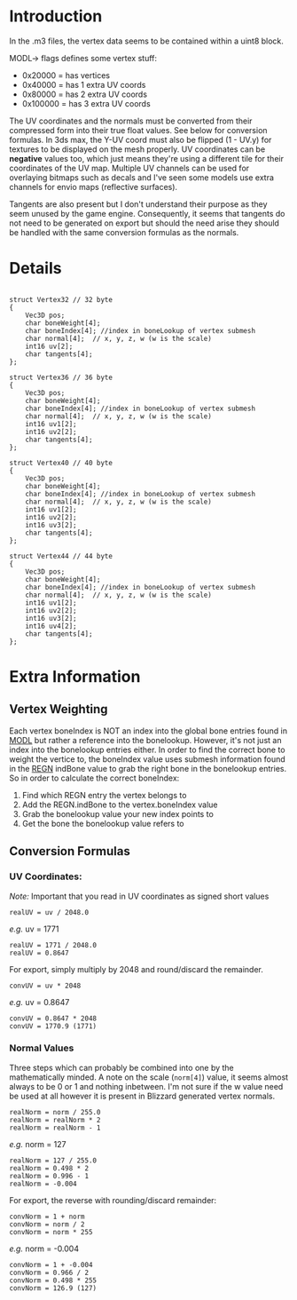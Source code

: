 # Introduction #

In the .m3 files, the vertex data seems to be contained within a uint8 block.

MODL-> flags defines some vertex stuff:
  * 0x20000 = has vertices
  * 0x40000 = has 1 extra UV coords
  * 0x80000 = has 2 extra UV coords
  * 0x100000 = has 3 extra UV coords

The UV coordinates and the normals must be converted from their compressed form into their true float values. See below for conversion formulas. In 3ds max, the Y-UV coord must also be flipped (1 - UV.y) for textures to be displayed on the mesh properly. UV coordinates can be **negative** values too, which just means they're using a different tile for their coordinates of the UV map. Multiple UV channels can be used for overlaying bitmaps such as decals and I've seen some models use extra channels for envio maps (reflective surfaces).

Tangents are also present but I don't understand their purpose as they seem unused by the game engine. Consequently, it seems that tangents do not need to be generated on export but should the need arise they should be handled with the same conversion formulas as the normals.

# Details #

```

struct Vertex32 // 32 byte
{
    Vec3D pos;
    char boneWeight[4];
    char boneIndex[4]; //index in boneLookup of vertex submesh
    char normal[4];  // x, y, z, w (w is the scale)
    int16 uv[2];
    char tangents[4];
};

struct Vertex36 // 36 byte
{
    Vec3D pos;
    char boneWeight[4];
    char boneIndex[4]; //index in boneLookup of vertex submesh
    char normal[4];  // x, y, z, w (w is the scale)
    int16 uv1[2];
    int16 uv2[2];
    char tangents[4];
};

struct Vertex40 // 40 byte
{
    Vec3D pos;
    char boneWeight[4];
    char boneIndex[4]; //index in boneLookup of vertex submesh
    char normal[4];  // x, y, z, w (w is the scale)
    int16 uv1[2];
    int16 uv2[2];
    int16 uv3[2];
    char tangents[4];
};

struct Vertex44 // 44 byte
{
    Vec3D pos;
    char boneWeight[4];
    char boneIndex[4]; //index in boneLookup of vertex submesh
    char normal[4];  // x, y, z, w (w is the scale)
    int16 uv1[2];
    int16 uv2[2];
    int16 uv3[2];
    int16 uv4[2];
    char tangents[4];
};

```

# Extra Information #

## Vertex Weighting ##
Each vertex boneIndex is NOT an index into the global bone entries found in [MODL](MODL.md) but rather a reference into the bonelookup. However, it's not just an index into the bonelookup entries either. In order to find the correct bone to weight the vertice to, the boneIndex value uses submesh information found in the [REGN](DIV#REGN.md) indBone value to grab the right bone in the bonelookup entries. So in order to calculate the correct boneIndex:
  1. Find which REGN entry the vertex belongs to
  1. Add the REGN.indBone to the vertex.boneIndex value
  1. Grab the bonelookup value your new index points to
  1. Get the bone the bonelookup value refers to

## Conversion Formulas ##

### UV Coordinates: ###

_Note:_ Important that you read in UV coordinates as signed short values
```
realUV = uv / 2048.0
```

_e.g._ uv = 1771
```
realUV = 1771 / 2048.0
realUV = 0.8647
```

For export, simply multiply by 2048 and round/discard the remainder.
```
convUV = uv * 2048
```

_e.g._ uv = 0.8647
```
convUV = 0.8647 * 2048
convUV = 1770.9 (1771)
```

### Normal Values ###
Three steps which can probably be combined into one by the mathematically minded. A note on the scale (`norm[4]`) value, it seems almost always to be 0 or 1 and nothing inbetween. I'm not sure if the w value need be used at all however it is present in Blizzard generated vertex normals.
```
realNorm = norm / 255.0
realNorm = realNorm * 2
realNorm = realNorm - 1
```

_e.g._ norm = 127
```
realNorm = 127 / 255.0
realNorm = 0.498 * 2
realNorm = 0.996 - 1
realNorm = -0.004
```

For export, the reverse with rounding/discard remainder:
```
convNorm = 1 + norm
convNorm = norm / 2
convNorm = norm * 255
```
_e.g._ norm = -0.004
```
convNorm = 1 + -0.004
convNorm = 0.966 / 2
convNorm = 0.498 * 255
convNorm = 126.9 (127)
```